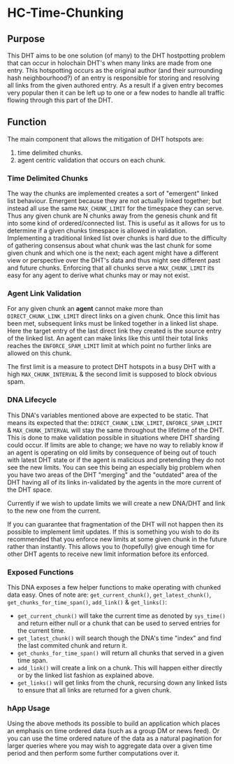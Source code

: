 # HC-Time-Chunking

## Purpose

This DHT aims to be one solution (of many) to the DHT hostpotting problem that can occur in holochain DHT's when many links are made from one entry.
This hotspotting occurs as the original author (and their surrounding hash neighbourhood?) of an entry is responsible for storing and resolving all links from the given authored entry. As a result if a given entry becomes very popular then it can be left up to one or a few nodes to handle all traffic flowing through this part of the DHT.

## Function

The main component that allows the mitigation of DHT hotspots are: 
1) time delimited chunks.
2) agent centric validation that occurs on each chunk.

### Time Delimited Chunks

The way the chunks are implemented creates a sort of "emergent" linked list behaviour. Emergent because they are not actually linked together; but instead all use the same `MAX_CHUNK_LIMIT` for the timespace they can serve. Thus any given chunk are N chunks away from the genesis chunk and fit into some kind of ordered/connected list. This is useful as it allows for us to determine if a given chunks timespace is allowed in validation. Implementing a traditional linked list over chunks is hard due to the difficulty of gathering consensus about what chunk was the last chunk for some given chunk and which one is the next; each agent might have a different view or perspective over the DHT's data and thus might see different past and future chunks. Enforcing that all chunks serve a `MAX_CHUNK_LIMIT` its easy for any agent to derive what chunks may or may not exist.

### Agent Link Validation

For any given chunk an **agent** cannot make more than `DIRECT_CHUNK_LINK_LIMIT` direct links on a given chunk. Once this limit has been met, subsequent links must be linked together in a linked list shape. 
Here the target entry of the last direct link they created is the source entry of the linked list. An agent can make links like this until their total links reaches the `ENFORCE_SPAM_LIMIT` limit at which point no further links are allowed on this chunk. 

The first limit is a measure to protect DHT hotspots in a busy DHT with a high `MAX_CHUNK_INTERVAL` & the second limit is supposed to block obvious spam.

### DNA Lifecycle

This DNA's variables mentioned above are expected to be static. That means its expected that the: `DIRECT_CHUNK_LINK_LIMIT`, `ENFORCE_SPAM_LIMIT` & `MAX_CHUNK_INTERVAL` will stay the same throughout the lifetime of the DHT. This is done to make validation possible in situations where DHT sharding could occur. 
If limits are able to change; we have no way to reliably know if an agent is operating on old limits by consequence of being out of touch with latest DHT state or if the agent is malicious and pretending they do not see the new limits. You can see this being an especially big problem when you have two areas of the DHT "merging" and the "outdated" area of the DHT having all of its links in-validated by the agents in the more current of the DHT space.

Currently if we wish to update limits we will create a new DNA/DHT and link to the new one from the current.

If you can guarantee that fragmentation of the DHT will not happen then its possible to implement limit updates. If this is something you wish to do its recommended that you enforce new limits at some given chunk in the future rather than instantly. This allows you to (hopefully) give enough time for other DHT agents to receive new limit information before its enforced.   

### Exposed Functions

This DNA exposes a few helper functions to make operating with chunked data easy. Ones of note are: 
`get_current_chunk()`, `get_latest_chunk()`, `get_chunks_for_time_span()`, `add_link()` & `get_links()`:

- `get_current_chunk()` will take the current time as denoted by `sys_time()` and return either null or a chunk that can be used to served entries for the current time.<br>
- `get_latest_chunk()` will search though the DNA's time "index" and find the last commited chunk and return it.<br>
- `get_chunks_for_time_span()` will return all chunks that served in a given time span.<br>
- `add_link()` will create a link on a chunk. This will happen either directly or by the linked list fashion as explained above.<br>
- `get_links()` will get links from the chunk, recursing down any linked lists to ensure that all links are returned for a given chunk.<br>

### hApp Usage

Using the above methods its possible to build an application which places an emphasis on time ordered data (such as a group DM or news feed). Or you can use the time ordered nature of the data as a natural pagination for larger queries where you may wish to aggregate data over a given time period and then perform some further computations over it.
